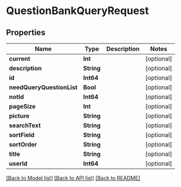 # QuestionBankQueryRequest

## Properties
Name | Type | Description | Notes
------------ | ------------- | ------------- | -------------
**current** | **Int** |  | [optional] 
**description** | **String** |  | [optional] 
**id** | **Int64** |  | [optional] 
**needQueryQuestionList** | **Bool** |  | [optional] 
**notId** | **Int64** |  | [optional] 
**pageSize** | **Int** |  | [optional] 
**picture** | **String** |  | [optional] 
**searchText** | **String** |  | [optional] 
**sortField** | **String** |  | [optional] 
**sortOrder** | **String** |  | [optional] 
**title** | **String** |  | [optional] 
**userId** | **Int64** |  | [optional] 

[[Back to Model list]](../README.md#documentation-for-models) [[Back to API list]](../README.md#documentation-for-api-endpoints) [[Back to README]](../README.md)


